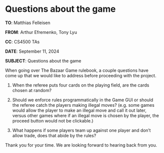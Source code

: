 # Questions about the game

**TO**: Matthias Felleisen

**FROM**: Arthur Efremenko, Tony Lyu

**CC**: CS4500 TAs

**DATE**: September 11, 2024

**SUBJECT**: Questions about the game


When going over The Bazaar Game rulebook, a couple questions have come up that we would like to address before proceeding with the project.

1. When the referee puts four cards on the playing field, are the cards chosen at random?

2. Should we enforce rules programmatically in the Game GUI or should the referee catch the players making illegal moves? (e.g. some games would allow the player to make an illegal move and call it out later, versus other games where if an illegal move is chosen by the player, the proceed button would not be clickable.)

3. What happens if some players team up against one player and don’t allow trade, does that abide by the rules? 

Thank you for your time. We are looking forward to hearing back from you.
